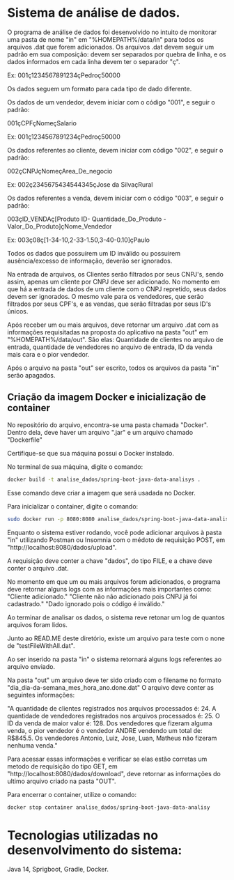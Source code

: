 # Sistema de análise de dados.
O programa de análise de dados foi desenvolvido no intuito de monitorar uma pasta de nome "in" em "%HOMEPATH%/data/in"
para todos os arquivos .dat que forem adicionados.
Os arquivos .dat devem seguir um padrão em sua composição: devem ser separados por quebra de linha, e os dados informados em cada linha devem ter o separador "ç".

Ex: 
001ç1234567891234çPedroç50000

Os dados seguem um formato para cada tipo de dado diferente.

Os dados de um vendedor, devem iniciar com o código "001", e seguir o padrão:

001çCPFçNomeçSalario

Ex: 001ç1234567891234çPedroç50000

Os dados referentes ao cliente, devem iniciar com  código "002", e seguir o padrão:

002çCNPJçNomeçArea_De_negocio

Ex: 002ç2345675434544345çJose da SilvaçRural

Os dados referentes a venda, devem iniciar com o código "003", e seguir o padrão:

003çID_VENDAç[Produto ID- Quantidade_Do_Produto -Valor_Do_Produto]çNome_Vendedor

Ex: 003ç08ç[1-34-10,2-33-1.50,3-40-0.10]çPaulo

Todos os dados que possuírem um ID inválido ou possuirem ausência/excesso de informação, deverão ser ignorados.

Na entrada de arquivos, os Clientes serão filtrados por seus CNPJ's, sendo assim, apenas um cliente por CNPJ deve ser adicionado. No momento em que há a entrada de dados de um cliente com o CNPJ repretido, seus dados devem ser ignorados.
O mesmo vale para os vendedores, que serão filtrados por seus CPF's, e as vendas, que serão filtradas por seus ID's únicos.


Após receber um ou mais arquivos, deve retornar um arquivo .dat com as informações requisitadas na proposta do aplicativo na pasta "out" em "%HOMEPATH%/data/out".
São elas: Quantidade de clientes no arquivo de entrada, quantidade de vendedores no arquivo de entrada, ID da venda mais cara e  o pior vendedor.

Após o arquivo na pasta "out" ser escrito, todos os arquivos da pasta "in" serão apagados.

## Criação da imagem Docker e inicialização de container

No repositório do arquivo, encontra-se uma pasta chamada "Docker". Dentro dela, deve haver um arquivo ".jar" e um arquivo chamado "Dockerfile"

Certifique-se que sua máquina possui o Docker instalado. 

No terminal de sua máquina, digite o comando:

```bash
docker build -t analise_dados/spring-boot-java-data-analisys .
```

Esse comando deve criar a imagem que será usadada no Docker.

Para inicializar o container, digite o comando:

```bash
sudo docker run -p 8080:8080 analise_dados/spring-boot-java-data-analisys
```
Enquanto o sistema estiver rodando, você pode adicionar arquivos à pasta "in" utilizando Postman ou Insomnia com o médoto de requisição POST,
em "http://localhost:8080/dados/upload".

A requisição deve conter a chave "dados", do tipo FILE, e a chave deve conter o arquivo .dat.

No momento em que um ou mais arquivos forem adicionados, o programa deve retornar alguns logs com as informações mais importantes como:
"Cliente adicionado."
"Cliente não  não adicionado pois CNPJ já foi cadastrado."
"Dado ignorado pois o código é inválido."

Ao terminar de analisar os dados, o sistema reve retonar um log de quantos arquivos foram lidos.

Junto ao READ.ME deste diretório, existe um arquivo para teste com o none de "testFileWithAll.dat". 

Ao ser inserido na pasta "in" o sistema retornará alguns logs referentes ao arquivo enviado.

Na pasta "out" um arquivo deve ter sido criado com o filename no formato "dia_dia-da-semana_mes_hora_ano.done.dat"
O arquivo deve conter as seguintes informações:

"A quantidade de clientes registrados nos arquivos processados é: 24.
A quantidade de vendedores registrados nos arquivos processados é: 25.
O ID da venda de maior valor é: 128.
Dos vendedores que fizeram alguma venda, o pior vendedor é o vendedor ANDRE vendendo um total de: R$845.5.
Os vendedores Antonio, Luiz, Jose, Luan, Matheus não fizeram nenhuma venda."

Para acessar essas informações e verificar se elas estão corretas um metodo de requisição do  tipo GET, em "http://localhost:8080/dados/download",
deve retornar as informações do ultimo arquivo criado na pasta "OUT".

Para encerrar o container, utilize o comando: 

```bash
docker stop container analise_dados/spring-boot-java-data-analisy
```

# Tecnologias utilizadas no desenvolvimento do sistema:
Java 14, Sprigboot, Gradle, Docker.
